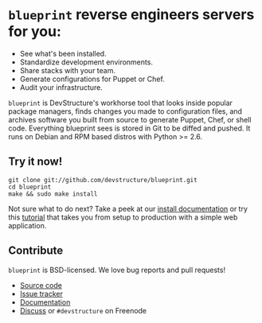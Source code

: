 # `blueprint` reverse engineers servers for you:

* See what's been installed.
* Standardize development environments.
* Share stacks with your team.
* Generate configurations for Puppet or Chef.
* Audit your infrastructure.

`blueprint` is DevStructure's workhorse tool that looks inside popular package managers, finds changes you made to configuration files, and archives software you built from source to generate Puppet, Chef, or shell code.  Everything blueprint sees is stored in Git to be diffed and pushed.  It runs on Debian and RPM based distros with Python >= 2.6.

## Try it now!

	git clone git://github.com/devstructure/blueprint.git
	cd blueprint
	make && sudo make install

Not sure what to do next?  Take a peek at our [install documentation](http://devstructure.github.com/blueprint/) or try this [tutorial](http://devstructure.github.com/blueprint/tutorial.html) that takes you from setup to production with a simple web application.

## Contribute

`blueprint` is BSD-licensed.  We love bug reports and pull requests!

* [Source code](https://github.com/devstructure/blueprint)
* [Issue tracker](https://github.com/devstructure/blueprint/issues)
* [Documentation](http://devstructure.github.com/blueprint/)
* [Discuss](https://groups.google.com/forum/#!forum/blueprint-users) or `#devstructure` on Freenode
